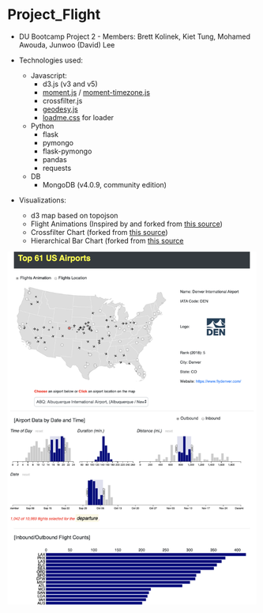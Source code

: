 # Project_Flight
* DU Bootcamp Project 2 - Members: Brett Kolinek, Kiet Tung, Mohamed Awouda, Junwoo (David) Lee

* Technologies used:
  * Javascript:
    * d3.js (v3 and v5)
    * <a href="https://momentjs.com/">moment.js</a> / <a href="https://momentjs.com/timezone/">moment-timezone.js</a>
    * crossfilter.js 
    * <a href="https://www.movable-type.co.uk/scripts/geodesy/docs/index.html">geodesy.js</a>
    * <a href="https://www.cssscript.com/mobile-first-css-loader-library-loadme/">loadme.css</a> for loader
  * Python
    * flask
    * pymongo
    * flask-pymongo
    * pandas
    * requests
  * DB
    * MongoDB (v4.0.9, community edition)

* Visualizations:
  * d3 map based on topojson
  * Flight Animations (Inspired by and forked from <a href="http://www.tnoda.com/blog/2014-04-02/">this source</a>)
  * Crossfilter Chart (forked from <a href="http://crossfilter.github.io/crossfilter/">this source</a>)
  * Hierarchical Bar Chart (forked from <a href="https://observablehq.com/@d3/hierarchical-bar-chart">this source</a>
    
<img src="https://github.com/junwoo77lee/Project_Flight/blob/master/project_flight_demo_img.png" alt="flight_aviation">
